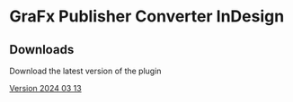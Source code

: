 # GraFx Publisher Converter InDesign

## Downloads

Download the latest version of the plugin

[Version 2024 03 13](https://www.test.com)
